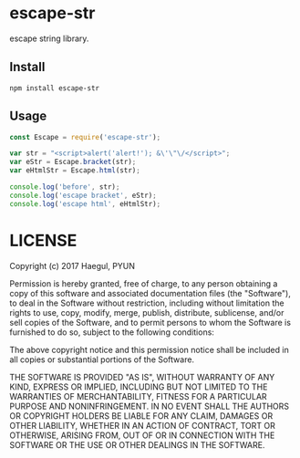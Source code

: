 # escape-str
escape string library.

## Install
```
npm install escape-str
```

## Usage
```javascript
const Escape = require('escape-str');

var str = "<script>alert('alert!'); &\'\"\/</script>";
var eStr = Escape.bracket(str);
var eHtmlStr = Escape.html(str);

console.log('before', str);
console.log('escape bracket', eStr);
console.log('escape html', eHtmlStr);
```

# LICENSE

Copyright (c) 2017 Haegul, PYUN

Permission is hereby granted, free of charge, to any person
obtaining a copy of this software and associated documentation
files (the "Software"), to deal in the Software without
restriction, including without limitation the rights to use,
copy, modify, merge, publish, distribute, sublicense, and/or sell
copies of the Software, and to permit persons to whom the
Software is furnished to do so, subject to the following
conditions:

The above copyright notice and this permission notice shall be
included in all copies or substantial portions of the Software.

THE SOFTWARE IS PROVIDED "AS IS", WITHOUT WARRANTY OF ANY KIND,
EXPRESS OR IMPLIED, INCLUDING BUT NOT LIMITED TO THE WARRANTIES
OF MERCHANTABILITY, FITNESS FOR A PARTICULAR PURPOSE AND
NONINFRINGEMENT. IN NO EVENT SHALL THE AUTHORS OR COPYRIGHT
HOLDERS BE LIABLE FOR ANY CLAIM, DAMAGES OR OTHER LIABILITY,
WHETHER IN AN ACTION OF CONTRACT, TORT OR OTHERWISE, ARISING
FROM, OUT OF OR IN CONNECTION WITH THE SOFTWARE OR THE USE OR
OTHER DEALINGS IN THE SOFTWARE.